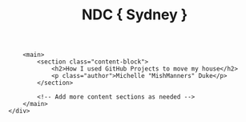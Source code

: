 <!DOCTYPE html>
<html>
<head>
    <meta charset="utf-8">
    <meta name="viewport" content="width=device-width, initial-scale=1">
    <title>NDC Sydney - Michelle Duke</title>
    <link rel="stylesheet" href="style.css">
</head>
<body>
    <div class="container">
        <header>
            <h1>NDC { Sydney }</h1>
        </header>
        
        <main>
            <section class="content-block">
                <h2>How I used GitHub Projects to move my house</h2>
                <p class="author">Michelle "MishManners" Duke</p>
            </section>
            
            <!-- Add more content sections as needed -->
        </main>
    </div>
</body>
</html>
